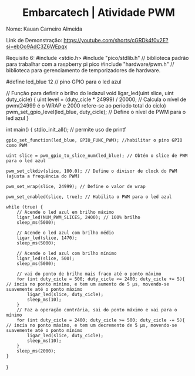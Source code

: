 <h1 align="center">Embarcatech | Atividade PWM </h1>

Nome: Kauan Carneiro Almeida 

Link de Demonstração: https://youtube.com/shorts/cGRDk4f0v2E?si=ebOo9AdC3Z6WEpqx

Requisito 6:
#include <stdio.h>
#include "pico/stdlib.h" // biblioteca padrão para trabalhar com a raspberry pi pico
#include "hardware/pwm.h" // biblioteca para gerenciamento de temporizadores de hardware.

#define led_blue 12  // pino GPIO para o led azul

// Função para definir o brilho do ledazul
void ligar_led(uint slice, uint duty_cicle) {
    uint level = (duty_cicle * 24999) / 20000; // Calcula o nível de pwm(24999 é o WRAP e 2000 refere-se ao período total do ciclo)
    pwm_set_gpio_level(led_blue, duty_cicle); // Define o nível de PWM para o led azul
}

int main() {
    stdio_init_all(); // permite uso de printf
  
    gpio_set_function(led_blue, GPIO_FUNC_PWM); //habilitar o pino GPIO como PWM

    uint slice = pwm_gpio_to_slice_num(led_blue); // Obtém o slice de PWM para o led azul

    pwm_set_clkdiv(slice, 100.0); // Define o divisor de clock do PWM (ajusta a frequência do PWM)

    pwm_set_wrap(slice, 24999); // Define o valor de wrap 

    pwm_set_enabled(slice, true); // Habilita o PWM para o led azul

    while (true) {
        // Acende o led azul em brilho máximo
        ligar_led(NUM_PWM_SLICES, 2400); // 100% brilho
        sleep_ms(5000);

        // Acende o led azul com brilho médio
        ligar_led(slice, 1470); 
        sleep_ms(5000); 

        // Acende o led azul com brilho mínimo
        ligar_led(slice, 500); 
        sleep_ms(5000); 

        // vai do ponto de brilho mais fraco até o ponto máximo 
        for (int duty_cicle = 500; duty_cicle <= 2400; duty_cicle += 5){ // incia no ponto mínimo, e tem um aumento de 5 µs, movendo-se suavemente até o ponto máximo
            ligar_led(slice, duty_cicle); 
            sleep_ms(10); 
        }
        // Faz a operação contrária, sai do ponto máximo e vai para o mínimo
        for (int duty_cicle = 2400; duty_cicle >= 500; duty_cicle -= 5){ // incia no ponto máximo, e tem um decremento de 5 µs, movendo-se suavemente até o ponto mínimo
            ligar_led(slice, duty_cicle);
            sleep_ms(10); 
        }
        sleep_ms(2000); 
    }
}

 

